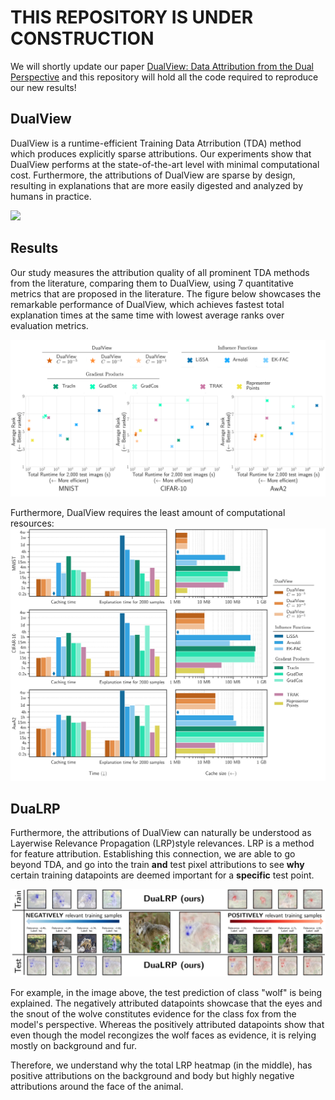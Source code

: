 # THIS REPOSITORY IS UNDER CONSTRUCTION

We will shortly update our paper [DualView: Data Attribution from the Dual Perspective](https://arxiv.org/abs/2402.12118) and this repository will hold all the code required to reproduce our new results!

## DualView

DualView is a runtime-efficient Training Data Atrribution (TDA) method which produces explicitly sparse attributions. Our experiments show that DualView performs at the state-of-the-art level with minimal computational cost. Furthermore, the attributions of DualView are sparse by design, resulting in explanations that are more easily digested and analyzed by humans in practice.

![](img/fig1.png)

## Results

Our study measures the attribution quality of all prominent TDA methods from the literature, comparing them to DualView, using 7 quantitative metrics that are proposed in the literature. The figure below showcases the remarkable performance of DualView, which achieves fastest total explanation times at the same time with lowest average ranks over evaluation metrics.

![](img/runtime_vs_rank.png)

Furthermore, DualView requires the least amount of computational resources:
![](img/resources.png)

## DuaLRP

Furthermore, the attributions of DualView can naturally be understood as Layerwise Relevance Propagation (LRP)style relevances. LRP is a method for feature attribution. Establishing this connection, we are able to go beyond TDA, and go into the train **and** test pixel attributions to see **why** certain training datapoints are deemed important for a **specific** test point.

![](img/AWA_0.png)

For example, in the image above, the test prediction of class "wolf" is being explained. The negatively attributed datapoints showcase that the eyes and the snout of the wolve constitutes evidence for the class fox from the model's perspective. Whereas the positively attributed datapoints show that even though the model recongizes the wolf faces as evidence, it is relying mostly on background and fur.

Therefore, we understand why the total LRP heatmap (in the middle), has positive attributions on the background and body but highly negative attributions around the face of the animal.

